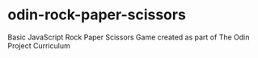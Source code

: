 # odin-rock-paper-scissors
Basic JavaScript Rock Paper Scissors Game created as part of The Odin Project Curriculum
